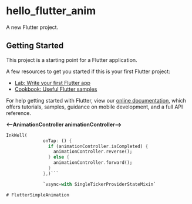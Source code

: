 # hello_flutter_anim

A new Flutter project.

## Getting Started

This project is a starting point for a Flutter application.

A few resources to get you started if this is your first Flutter project:

- [Lab: Write your first Flutter app](https://flutter.dev/docs/get-started/codelab)
- [Cookbook: Useful Flutter samples](https://flutter.dev/docs/cookbook)

For help getting started with Flutter, view our
[online documentation](https://flutter.dev/docs), which offers tutorials,
samples, guidance on mobile development, and a full API reference.


**<--AnimationController animationController-->**

```dart
InkWell(
              onTap: () {
                if (animationController.isCompleted) {
                  animationController.reverse();
                } else {
                  animationController.forward();
                }
              },)```

              `vsync=with SingleTickerProviderStateMixin`

# FlutterSimpleAnimation
